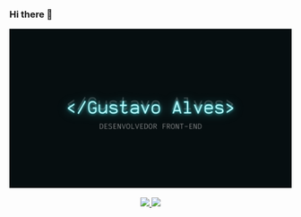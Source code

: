 ### Hi there 👋

<!--
**axsgustavo/axsgustavo** is a ✨ _special_ ✨ repository because its `README.md` (this file) appears on your GitHub profile.

Here are some ideas to get you started:

- 🔭 I’m currently working on ...
- 🌱 I’m currently learning ...
- 👯 I’m looking to collaborate on ...
- 🤔 I’m looking for help with ...
- 💬 Ask me about ...
- 📫 How to reach me: ...
- 😄 Pronouns: ...
- ⚡ Fun fact: ...
-->

[![banner](./banner.png)](https://github.com/axsgustavo)
<div align="center">
  <a href="https://github.com/axsgustavo">
  <img height="160em" src="https://github-readme-stats.vercel.app/api?username=axsgustavo&show_icons=true&theme=merko&include_all_commits=true&count_private=true"/> 
  <img height="160em" src="https://github-readme-stats.vercel.app/api/top-langs/?username=axsgustavo&layout=compact&langs_count=7&theme=merko"/>
</div>
